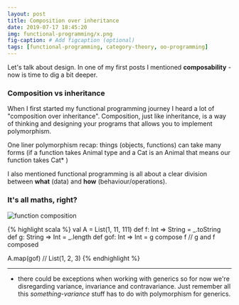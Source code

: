 ```yaml
---
layout: post
title: Composition over inheritance
date: 2019-07-17 18:45:20
img: functional-programming/x.png 
fig-caption: # Add figcaption (optional)
tags: [functional-programming, category-theory, oo-programming]
---
```


Let's talk about design. In one of my first posts I mentioned <b>composability</b> - now is time to dig a bit deeper. 


### Composition vs inheritance

When I first started my functional programming journey I heard a lot of "composition over inheritance". Composition, just like inheritance, is a way of thinking and designing your programs that allows you to implement polymorphism. 

One liner polymorphism recap: things (objects, functions) can take many forms (if a function takes Animal type and a Cat is an Animal that means our function takes Cat* )

I also mentioned functional programming is all about a clear division between <b>what</b> (data) and <b>how</b> (behaviour/operations). 

### It's all maths, right?
                         
![function composition]({{site.baseurl}}/assets/img/functional-programming/category-theory-small.png)

{% highlight scala %}
val A = List(1, 11, 111)
def f: Int => String = _.toString 
def g: String => Int = _.length
def gof: Int => Int = g compose f // g and f composed

A.map(gof) // List(1, 2, 3)
{% endhighlight %}

_____
* there could be exceptions when working with generics so for now we're disregarding variance, invariance and contravariance. Just remember all this _something-variance_ stuff has to do with polymorphism for generics.